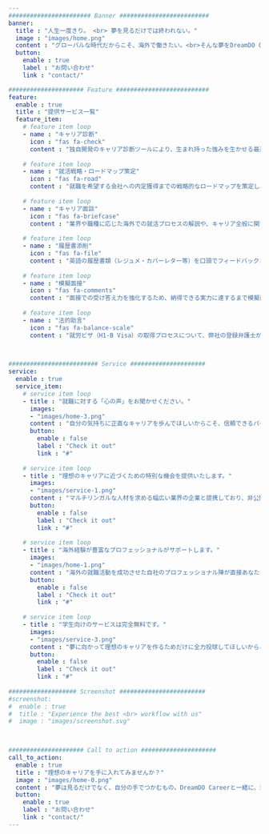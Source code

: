 ```yaml
---
####################### Banner #########################
banner:
  title : "人生一度きり。 <br> 夢を見るだけでは終われない。"
  image : "images/home.png"
  content : "グローバルな時代だからこそ、海外で働きたい。<br>そんな夢をDreamDO Careerは応援いたします。"
  button:
    enable : true
    label : "お問い合わせ"
    link : "contact/"

##################### Feature ##########################
feature:
  enable : true
  title : "提供サービス一覧"
  feature_item:
    # feature item loop
    - name : "キャリア診断"
      icon : "fas fa-check"
      content : "独自開発のキャリア診断ツールにより、生まれ持った強みを生かせる最適な職業・キャリアパスをご提案いたします。"
      
    # feature item loop
    - name : "就活戦略・ロードマップ策定"
      icon : "fas fa-road"
      content : "就職を希望する会社への内定獲得までの戦略的なロードマップを策定し、直近および中長期的に取り組むべきことを明確にいたします。"
      
    # feature item loop
    - name : "キャリア面談"
      icon : "fas fa-briefcase"
      content : "業界や職種に応じた海外での就活プロセスの解説や、キャリア全般に関するご質問にお答えするためにオンラインの個人面談を実施いたします。"
      
    # feature item loop
    - name : "履歴書添削"
      icon : "fas fa-file"
      content : "英語の履歴書類（レジュメ・カバーレター等）を口頭でフィードバックまたは文面にて添削いたします。"
      
    # feature item loop
    - name : "模擬面接"
      icon : "fas fa-comments"
      content : "面接での受け答え力を強化するため、納得できる実力に達するまで模擬面接を実施いたします。"
      
    # feature item loop
    - name : "法的助言"
      icon : "fas fa-balance-scale"
      content : "就労ビザ（H1-B Visa）の取得プロセスについて、弊社の登録弁護士が助言いたします。［米国のみ］"
      


######################### Service #####################
service:
  enable : true
  service_item:
    # service item loop
    - title : "就職に対する「心の声」をお聞かせください。"
      images:
      - "images/home-3.png"
      content : "自分の気持ちに正直なキャリアを歩んでほしいからこそ、信頼できるパートナーでありたい。完全個別指導を通して、あなたの夢を応援いたします。"
      button:
        enable : false
        label : "Check it out"
        link : "#"
        
    # service item loop
    - title : "理想のキャリアに近づくための特別な機会を提供いたします。"
      images:
      - "images/service-1.png"
      content : "マルチリンガルな人材を求める幅広い業界の企業と提携しており、非公開の特別なオファーをご用意しております。理想のキャリア構築のためにご活用ください。"
      button:
        enable : false
        label : "Check it out"
        link : "#"
        
    # service item loop
    - title : "海外経験が豊富なプロフェッショナルがサポートします。"
      images:
      - "images/home-1.png"
      content : "海外の就職活動を成功させた自社のプロフェッショナル陣が直接あなたをサポートいたします。自身の経験に基づいているからこそ、的確なアドバイスを提供できます。"
      button:
        enable : false
        label : "Check it out"
        link : "#"
        
    # service item loop
    - title : "学生向けのサービスは完全無料です。"
      images:
      - "images/service-3.png"
      content : "夢に向かって理想のキャリアを作るためだけに全力投球してほしいからこそ、費用の心配は一切かけたくないのがDreamDO Careerの想いです。"
      button:
        enable : false
        label : "Check it out"
        link : "#"
        
################### Screenshot ########################
#screenshot:
#  enable : true
#  title : "Experience the best <br> workflow with us"
#  image : "images/screenshot.svg"

  

##################### Call to action #####################
call_to_action:
  enable : true
  title : "理想のキャリアを手に入れてみませんか？"
  image : "images/home-0.png"
  content : "夢は見るだけでなく、自分の手でつかむもの。DreamDO Careerと一緒に、理想のキャリアを手に入れましょう。"
  button:
    enable : true
    label : "お問い合わせ"
    link : "contact/"
---
```

